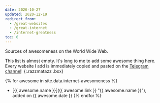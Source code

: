 ```yaml
---
date: 2020-10-27
updated: 2020-12-19
redirect_from:
  - /great-websites
  - /great-internet
  - /internet-greatness
toc: 0
---
```

Sources of awesomeness on the World Wide Web.

This list is almost empty. It's long to me to add some awesome thing here. Every website I add is immediately copied and pasted on the [Telegram channel](https://t.me/internet_awesomeness "Internet Awesomeness Telegram channel")!
{:.razzmatazz .box}

{% for awesome in site.data.internet-awesomeness %}
  - [{{ awesome.name }}]({{ awesome.link }} "{{ awesome.name }}"), added on {{ awesome.date }}
{% endfor %}

<!--

TODO:

definire criteri di appartnenenza

-->